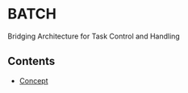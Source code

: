 # BATCH

Bridging Architecture for Task Control and Handling

## Contents

- [Concept](concept.md)

